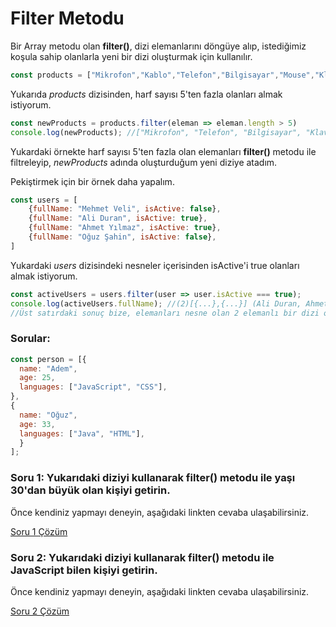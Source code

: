 # Filter Metodu

Bir Array metodu olan **filter()**, dizi elemanlarını döngüye alıp, istediğimiz koşula sahip olanlarla yeni bir dizi oluşturmak için kullanılır.

```javascript
const products = ["Mikrofon","Kablo","Telefon","Bilgisayar","Mouse","Klavye","Ekran"]
```

Yukarıda *products* dizisinden, harf sayısı 5'ten fazla olanları almak istiyorum.

```javascript
const newProducts = products.filter(eleman => eleman.length > 5)
console.log(newProducts); //["Mikrofon", "Telefon", "Bilgisayar", "Klavye"]
```

Yukardaki örnekte harf sayısı 5'ten fazla olan elemanları **filter()** metodu ile filtreleyip, *newProducts* adında oluşturduğum yeni diziye atadım.

Pekiştirmek için bir örnek daha yapalım.

```javascript
const users = [
	{fullName: "Mehmet Veli", isActive: false},
	{fullName: "Ali Duran", isActive: true},
    {fullName: "Ahmet Yılmaz", isActive: true},
    {fullName: "Oğuz Şahin", isActive: false},
]
```

Yukardaki *users* dizisindeki nesneler içerisinden isActive'i true olanları almak istiyorum.

```javascript
const activeUsers = users.filter(user => user.isActive === true);
console.log(activeUsers.fullName); //(2)[{...},{...}] (Ali Duran, Ahmet Yılmaz)
//Üst satırdaki sonuç bize, elemanları nesne olan 2 elemanlı bir dizi olduğunu söylüyor.
```

### Sorular:

```javascript
const person = [{
  name: "Adem",
  age: 25,
  languages: ["JavaScript", "CSS"],
},
{
  name: "Oğuz",
  age: 33,
  languages: ["Java", "HTML"],
  }
];
```

### Soru 1: Yukarıdaki diziyi kullanarak filter() metodu ile yaşı 30'dan büyük olan kişiyi getirin.

Önce kendiniz yapmayı deneyin, aşağıdaki linkten cevaba ulaşabilirsiniz. 

[Soru 1 Çözüm](https://codepen.io/sahinaykkt/pen/YzGdaeW?editors=0011)

### Soru 2: Yukarıdaki diziyi kullanarak filter() metodu ile JavaScript bilen kişiyi getirin.

Önce kendiniz yapmayı deneyin, aşağıdaki linkten cevaba ulaşabilirsiniz. 

[Soru 2 Çözüm](https://codepen.io/sahinaykkt/pen/BaLvrxw?editors=0010)

